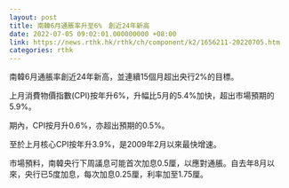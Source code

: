 ```yaml
---
layout: post
title: 南韓6月通脹率升至6%　創近24年新高
date: 2022-07-05 09:02:01.000000000 +08:00
link: https://news.rthk.hk/rthk/ch/component/k2/1656211-20220705.htm
categories: rthk
---
```


南韓6月通脹率創近24年新高，並連續15個月超出央行2%的目標。

上月消費物價指數(CPI)按年升6%，升幅比5月的5.4%加快，超出市場預期的5.9%。

期內，CPI按月升0.6%，亦超出預期的0.5%。

至於上月核心CPI按年升3.9%，是2009年2月以來最快增速。

市場預料，南韓央行下周議息可能首次加息0.5厘，以應對通脹。自去年8月以來，央行已5度加息，每次加息0.25厘，利率加至1.75厘。
